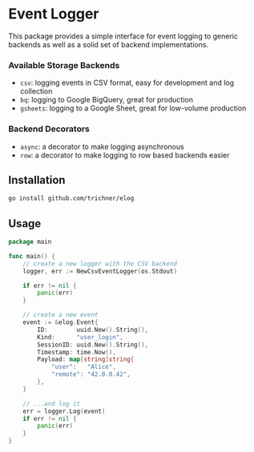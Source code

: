 # Event Logger

This package provides a simple interface for event logging to
generic backends as well as a solid set of backend implementations.

### Available Storage Backends

- `csv`: logging events in CSV format, easy for development and log collection
- `bq`: logging to Google BigQuery, great for production
- `gsheets`: logging to a Google Sheet, great for low-volume production

### Backend Decorators

- `async`: a decorator to make logging asynchronous
- `row`: a decorator to make logging to row based backends easier

## Installation

```bash
go install github.com/trichner/elog
```

## Usage

```go
package main

func main() {
	// create a new logger with the CSV backend
	logger, err := NewCsvEventLogger(os.Stdout)

	if err != nil {
		panic(err)
	}

	// create a new event
	event := &elog.Event{
		ID:        uuid.New().String(),
		Kind:      "user_login",
		SessionID: uuid.New().String(),
		Timestamp: time.Now(),
		Payload: map[string]string{
			"user":   "Alice",
			"remote": "42.0.0.42",
		},
	}

	// ...and log it
	err = logger.Log(event)
	if err != nil {
		panic(err)
	}
}
```
